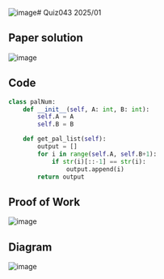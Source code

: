 ![image](https://github.com/user-attachments/assets/6b480876-fc94-44a6-a7e3-9dab0151faec)# Quiz043 2025/01

## Paper solution
![image](https://github.com/user-attachments/assets/1d15b61c-5106-454b-b791-70211cc0c8c2)


## Code
```.py
class palNum:
    def __init__(self, A: int, B: int):
        self.A = A
        self.B = B

    def get_pal_list(self):
        output = []
        for i in range(self.A, self.B+1):
            if str(i)[::-1] == str(i):
                output.append(i)
        return output
```

## Proof of Work
![image](https://github.com/user-attachments/assets/5c50d50a-6438-4e47-b9b5-554efb7f7df0)

## Diagram
![image](https://github.com/user-attachments/assets/6c065baf-0f73-497d-bc46-16dbd45c9481)


